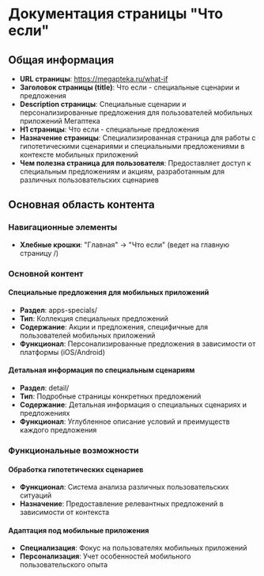 # Документация страницы "Что если"

## Общая информация

- **URL страницы**: https://megapteka.ru/what-if
- **Заголовок страницы (title)**: Что если - специальные сценарии и предложения
- **Description страницы**: Специальные сценарии и персонализированные предложения для пользователей мобильных приложений Мегаптека
- **H1 страницы**: Что если - специальные предложения
- **Назначение страницы**: Специализированная страница для работы с гипотетическими сценариями и специальными предложениями в контексте мобильных приложений
- **Чем полезна страница для пользователя**: Предоставляет доступ к специальным предложениям и акциям, разработанным для различных пользовательских сценариев

## Основная область контента

### Навигационные элементы
- **Хлебные крошки**: "Главная" → "Что если" (ведет на главную страницу /)

### Основной контент

#### Специальные предложения для мобильных приложений
- **Раздел**: apps-specials/
- **Тип**: Коллекция специальных предложений
- **Содержание**: Акции и предложения, специфичные для пользователей мобильных приложений
- **Функционал**: Персонализированные предложения в зависимости от платформы (iOS/Android)

#### Детальная информация по специальным сценариям
- **Раздел**: detail/
- **Тип**: Подробные страницы конкретных предложений
- **Содержание**: Детальная информация о специальных сценариях и предложениях
- **Функционал**: Углубленное описание условий и преимуществ каждого предложения

### Функциональные возможности

#### Обработка гипотетических сценариев
- **Функционал**: Система анализа различных пользовательских ситуаций
- **Назначение**: Предоставление релевантных предложений в зависимости от контекста

#### Адаптация под мобильные приложения
- **Специализация**: Фокус на пользователях мобильных приложений
- **Персонализация**: Учет особенностей мобильного пользовательского опыта
